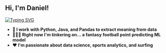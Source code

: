 <h2>Hi, I'm Daniel!</h2>

[![Typing SVG](https://readme-typing-svg.demolab.com?font=Fira+Code&pause=500&color=00F70E&random=false&width=500&lines=Data+Science+undergraduate+%40+UC+San+Diego;Programmer;Explorer;Learner)](https://git.io/typing-svg)
- <b>🐼 I work with Python, Java, and Pandas to extract meaning from data</b>
- <b>👨🏻‍💻 Right now I'm tinkering on... a fantasy football point predicting ML model</b>
- <b>❤️ I'm passionate about data science, sports analytics, and surfing</b>
